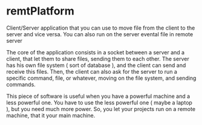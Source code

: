 # remtPlatform
Client/Server application that you can use to move file from the client to the server and vice versa. You can also run on the server evental file in remote server

The core of the application consists in a socket between a server and a client, that let them to share files, sending them to each other. The server has his own file 
system ( sort of database ), and the client can send and receive this files. Then, the client can also ask for the server to run a specific command, file, or whatever,
moving on the file system, and sending commands.

This piece of software is useful when you have a powerful machine and a less powerful one. You have to use the less powerful one ( maybe a laptop ), but you need much
more power. So, you let your projects run on a remote machine, that it your main machine.
